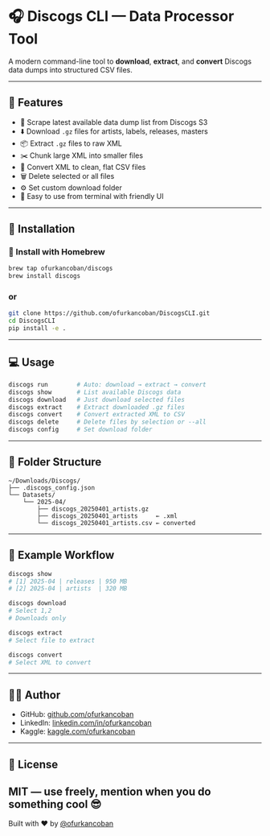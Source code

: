# 🎧 Discogs CLI — Data Processor Tool

A modern command-line tool to **download**, **extract**, and **convert** Discogs data dumps into structured CSV files.


---

## 🚀 Features

- 🧠 Scrape latest available data dump list from Discogs S3
- ⬇️ Download `.gz` files for artists, labels, releases, masters
- 📦 Extract `.gz` files to raw XML
- ✂️ Chunk large XML into smaller files
- 📄 Convert XML to clean, flat CSV files
- 🗑 Delete selected or all files
- ⚙️ Set custom download folder
- 🧪 Easy to use from terminal with friendly UI

---

## 🧩 Installation

### 🍻 Install with Homebrew
```bash
brew tap ofurkancoban/discogs
brew install discogs
```
### or
```bash
git clone https://github.com/ofurkancoban/DiscogsCLI.git
cd DiscogsCLI
pip install -e .
```

---

## 💻 Usage

```bash
discogs run        # Auto: download → extract → convert
discogs show       # List available Discogs data
discogs download   # Just download selected files
discogs extract    # Extract downloaded .gz files
discogs convert    # Convert extracted XML to CSV
discogs delete     # Delete files by selection or --all
discogs config     # Set download folder
```

---

## 📁 Folder Structure

```
~/Downloads/Discogs/
├── .discogs_config.json
└── Datasets/
    └── 2025-04/
        ├── discogs_20250401_artists.gz
        ├── discogs_20250401_artists     ← .xml
        └── discogs_20250401_artists.csv ← converted
```

---

## 🧠 Example Workflow

```bash
discogs show
# [1] 2025-04 | releases | 950 MB
# [2] 2025-04 | artists  | 320 MB

discogs download
# Select 1,2
# Downloads only

discogs extract
# Select file to extract

discogs convert
# Select XML to convert
```

---

## 🧑‍💻 Author

- GitHub: [github.com/ofurkancoban](https://github.com/ofurkancoban)
- LinkedIn: [linkedin.com/in/ofurkancoban](https://linkedin.com/in/ofurkancoban)
- Kaggle: [kaggle.com/ofurkancoban](https://www.kaggle.com/ofurkancoban)

---

## 📜 License

MIT — use freely, mention when you do something cool 😎
---

Built with ❤️ by [@ofurkancoban](https://github.com/ofurkancoban)
